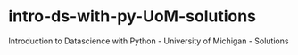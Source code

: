 # intro-ds-with-py-UoM-solutions
Introduction to Datascience with Python - University of Michigan - Solutions
